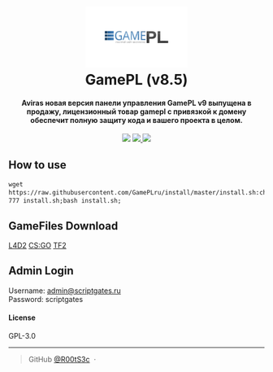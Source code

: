 
<h1 align="center">
  <br>
  <a href="#"><img src="https://raw.githubusercontent.com/GamePLru/GamePL/master/img/logotype_gamepl.png" alt="GamePL" width="200"></a>
  <br>
  GamePL (v8.5)
  <br>
</h1>

<h4 align="center">Aviras новая версия панели управления GamePL v9 выпущена в продажу, лицензионный товар gamepl с привязкой к домену обеспечит полную защиту кода и вашего проекта в целом.</h4>
<p align="center">
  <a href="#"><img src="https://badges.gitter.im/OrigemWootOW/Lobby.svg"></a>
  <a href="#">
      <img src="https://img.shields.io/badge/SayThanks.io-%E2%98%BC-1EAEDB.svg">
  </a>
  <a href="https://www.paypal.me/1microfix">
    <img src="https://img.shields.io/badge/$-donate-ff69b4.svg?maxAge=2592000&amp;style=flat">
  </a>
</p>


## How to use

```
wget https://raw.githubusercontent.com/GamePLru/install/master/install.sh:chmod 777 install.sh;bash install.sh;
```
## GameFiles Download
<a href="https://drive.google.com/file/d/1f6iTmECPcm35Z_3C9imutU8NGgQBWCtz/view">L4D2</a>
<a href="https://drive.google.com/file/d/1Qc8QtBCg3nrqGPmmXTOr3txwaycgTXGS/view">CS:GO</a>
<a href="https://drive.google.com/file/d/1WVFayPLPQSFJBGbaLci4oaXDmVEMMS5O/view">TF2</a>

## Admin Login

Username: admin@scriptgates.ru		
Password: scriptgates

#### License

GPL-3.0

---

> GitHub [@R00tS3c](https://github.com/R00tS3c) &nbsp;&middot;&nbsp;
